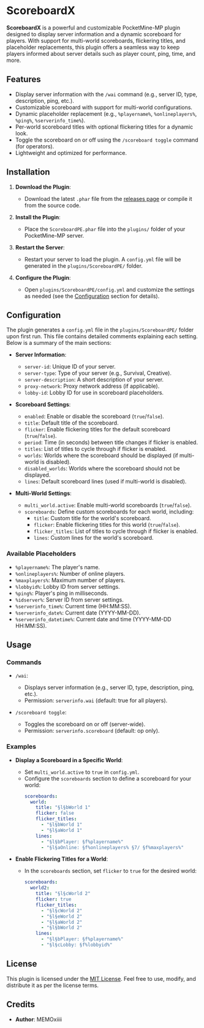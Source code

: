 # ScoreboardX

**ScoreboardX** is a powerful and customizable PocketMine-MP plugin designed to display server information and a dynamic scoreboard for players. With support for multi-world scoreboards, flickering titles, and placeholder replacements, this plugin offers a seamless way to keep players informed about server details such as player count, ping, time, and more.

## Features
- Display server information with the `/wai` command (e.g., server ID, type, description, ping, etc.).
- Customizable scoreboard with support for multi-world configurations.
- Dynamic placeholder replacement (e.g., `%playername%`, `%onlineplayers%`, `%ping%`, `%serverinfo_time%`).
- Per-world scoreboard titles with optional flickering titles for a dynamic look.
- Toggle the scoreboard on or off using the `/scoreboard toggle` command (for operators).
- Lightweight and optimized for performance.

## Installation
1. **Download the Plugin**:
   - Download the latest `.phar` file from the [releases page](#) or compile it from the source code.

2. **Install the Plugin**:
   - Place the `ScoreboardPE.phar` file into the `plugins/` folder of your PocketMine-MP server.

3. **Restart the Server**:
   - Restart your server to load the plugin. A `config.yml` file will be generated in the `plugins/ScoreboardPE/` folder.

4. **Configure the Plugin**:
   - Open `plugins/ScoreboardPE/config.yml` and customize the settings as needed (see the [Configuration](#configuration) section for details).

## Configuration
The plugin generates a `config.yml` file in the `plugins/ScoreboardPE/` folder upon first run. This file contains detailed comments explaining each setting. Below is a summary of the main sections:

- **Server Information**:
  - `server-id`: Unique ID of your server.
  - `server-type`: Type of your server (e.g., Survival, Creative).
  - `server-description`: A short description of your server.
  - `proxy-network`: Proxy network address (if applicable).
  - `lobby-id`: Lobby ID for use in scoreboard placeholders.

- **Scoreboard Settings**:
  - `enabled`: Enable or disable the scoreboard (`true`/`false`).
  - `title`: Default title of the scoreboard.
  - `flicker`: Enable flickering titles for the default scoreboard (`true`/`false`).
  - `period`: Time (in seconds) between title changes if flicker is enabled.
  - `titles`: List of titles to cycle through if flicker is enabled.
  - `worlds`: Worlds where the scoreboard should be displayed (if multi-world is disabled).
  - `disabled_worlds`: Worlds where the scoreboard should not be displayed.
  - `lines`: Default scoreboard lines (used if multi-world is disabled).

- **Multi-World Settings**:
  - `multi_world.active`: Enable multi-world scoreboards (`true`/`false`).
  - `scoreboards`: Define custom scoreboards for each world, including:
    - `title`: Custom title for the world's scoreboard.
    - `flicker`: Enable flickering titles for this world (`true`/`false`).
    - `flicker_titles`: List of titles to cycle through if flicker is enabled.
    - `lines`: Custom lines for the world's scoreboard.

### Available Placeholders
- `%playername%`: The player's name.
- `%onlineplayers%`: Number of online players.
- `%maxplayers%`: Maximum number of players.
- `%lobbyid%`: Lobby ID from server settings.
- `%ping%`: Player's ping in milliseconds.
- `%idserver%`: Server ID from server settings.
- `%serverinfo_time%`: Current time (HH:MM:SS).
- `%serverinfo_date%`: Current date (YYYY-MM-DD).
- `%serverinfo_datetime%`: Current date and time (YYYY-MM-DD HH:MM:SS).

## Usage
### Commands
- `/wai`:
  - Displays server information (e.g., server ID, type, description, ping, etc.).
  - Permission: `serverinfo.wai` (default: true for all players).

- `/scoreboard toggle`:
  - Toggles the scoreboard on or off (server-wide).
  - Permission: `serverinfo.scoreboard` (default: op only).

### Examples
- **Display a Scoreboard in a Specific World**:
  - Set `multi_world.active` to `true` in `config.yml`.
  - Configure the `scoreboards` section to define a scoreboard for your world:
    ```yaml
    scoreboards:
      world:
        title: "§l§bWorld 1"
        flicker: false
        flicker_titles:
          - "§l§bWorld 1"
          - "§l§aWorld 1"
        lines:
          - "§l§bPlayer: §f%playername%"
          - "§l§aOnline: §f%onlineplayers% §7/ §f%maxplayers%"
    ```

- **Enable Flickering Titles for a World**:
  - In the `scoreboards` section, set `flicker` to `true` for the desired world:
    ```yaml
    scoreboards:
      world2:
        title: "§l§cWorld 2"
        flicker: true
        flicker_titles:
          - "§l§cWorld 2"
          - "§l§eWorld 2"
          - "§l§aWorld 2"
          - "§l§bWorld 2"
        lines:
          - "§l§bPlayer: §f%playername%"
          - "§l§cLobby: §f%lobbyid%"
    ```



## License
This plugin is licensed under the [MIT License](LICENSE). Feel free to use, modify, and distribute it as per the license terms.

## Credits
- **Author**: MEMOxiiii

